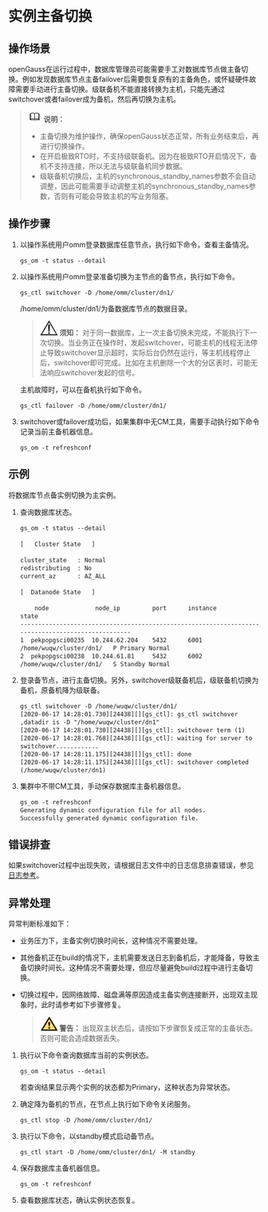 # 实例主备切换

## 操作场景<a name="zh-cn_topic_0237088791_zh-cn_topic_0141661468_zh-cn_topic_0138952674_zh-cn_topic_0085032066_zh-cn_topic_0059779253_s96a1309d1288457e8d608dbb445140ff"></a>

openGauss在运行过程中，数据库管理员可能需要手工对数据库节点做主备切换。例如发现数据库节点主备failover后需要恢复原有的主备角色，或怀疑硬件故障需要手动进行主备切换。级联备机不能直接转换为主机，只能先通过switchover或者failover成为备机，然后再切换为主机。

>![](public_sys-resources/icon-note.png) **说明：** 
>
>- 主备切换为维护操作，确保openGauss状态正常，所有业务结束后，再进行切换操作。
>- 在开启极致RTO时，不支持级联备机。因为在极致RTO开启情况下，备机不支持连接，所以无法与级联备机同步数据。
>- 级联备机切换后，主机的synchronous_standby_names参数不会自动调整，因此可能需要手动调整主机的synchronous_standby_names参数，否则有可能会导致主机的写业务阻塞。

## 操作步骤<a name="zh-cn_topic_0237088791_section109254251128"></a>

1.  以操作系统用户omm登录数据库任意节点，执行如下命令，查看主备情况。

    ```
    gs_om -t status --detail
    ```

2.  以操作系统用户omm登录准备切换为主节点的备节点，执行如下命令。

    ```
    gs_ctl switchover -D /home/omm/cluster/dn1/
    ```

    /home/omm/cluster/dn1/为备数据库节点的数据目录。

    >![](public_sys-resources/icon-notice.png) **须知：**
    >对于同一数据库，上一次主备切换未完成，不能执行下一次切换。当业务正在操作时，发起switchover，可能主机的线程无法停止导致switchover显示超时，实际后台仍然在运行，等主机线程停止后，switchover即可完成。比如在主机删除一个大的分区表时，可能无法响应switchover发起的信号。

    主机故障时，可以在备机执行如下命令。

    ```
    gs_ctl failover -D /home/omm/cluster/dn1/
    ```

3.  switchover或failover成功后，如果集群中无CM工具，需要手动执行如下命令记录当前主备机器信息。

    ```
    gs_om -t refreshconf
    ```


## 示例<a name="zh-cn_topic_0237088791_zh-cn_topic_0059779253_sf72decb8d5ab4d65a5fb55e46b20257f"></a>

将数据库节点备实例切换为主实例。

1. 查询数据库状态。

   ```
   gs_om -t status --detail
   
   [   Cluster State   ]
   
   cluster_state   : Normal
   redistributing  : No
   current_az      : AZ_ALL
   
   [  Datanode State   ]
   
       node             node_ip         port      instance                            state
   --------------------------------------------------------------------------------------------------
   1  pekpopgsci00235  10.244.62.204    5432      6001 /home/wuqw/cluster/dn1/   P Primary Normal
   2  pekpopgsci00238  10.244.61.81     5432      6002 /home/wuqw/cluster/dn1/   S Standby Normal
   ```

2. 登录备节点，进行主备切换。另外，switchover级联备机后，级联备机切换为备机，原备机降为级联备。

   ```
   gs_ctl switchover -D /home/wuqw/cluster/dn1/
   [2020-06-17 14:28:01.730][24438][][gs_ctl]: gs_ctl switchover ,datadir is -D "/home/wuqw/cluster/dn1"
   [2020-06-17 14:28:01.730][24438][][gs_ctl]: switchover term (1)
   [2020-06-17 14:28:01.768][24438][][gs_ctl]: waiting for server to switchover............
   [2020-06-17 14:28:11.175][24438][][gs_ctl]: done
   [2020-06-17 14:28:11.175][24438][][gs_ctl]: switchover completed (/home/wuqw/cluster/dn1)
   ```

3. 集群中不带CM工具，手动保存数据库主备机器信息。

   ```
   gs_om -t refreshconf
   Generating dynamic configuration file for all nodes.
   Successfully generated dynamic configuration file.
   ```

## 错误排查<a name="zh-cn_topic_0237088791_zh-cn_topic_0059779253_s24c0d0766ecf46f1b90899bb6298d45b"></a>

如果switchover过程中出现失败，请根据日志文件中的日志信息排查错误，参见[日志参考](日志参考.md)。

## 异常处理<a name="zh-cn_topic_0237088791_zh-cn_topic_0059779253_seda6113ac28b46249907b9327a653307"></a>

异常判断标准如下：

-   业务压力下，主备实例切换时间长，这种情况不需要处理。
-   其他备机正在build的情况下，主机需要发送日志到备机后，才能降备，导致主备切换时间长。这种情况不需要处理，但应尽量避免build过程中进行主备切换。
-   切换过程中，因网络故障、磁盘满等原因造成主备实例连接断开，出现双主现象时，此时请参考如下步骤修复。

    >![](public_sys-resources/icon-warning.png) **警告：**
    >出现双主状态后，请按如下步骤恢复成正常的主备状态。否则可能会造成数据丢失。


1.  执行以下命令查询数据库当前的实例状态。

    ```
    gs_om -t status --detail
    ```

    若查询结果显示两个实例的状态都为Primary，这种状态为异常状态。

2.  确定降为备机的节点，在节点上执行如下命令关闭服务。

    ```
    gs_ctl stop -D /home/omm/cluster/dn1/
    ```

3.  执行以下命令，以standby模式启动备节点。

    ```
    gs_ctl start -D /home/omm/cluster/dn1/ -M standby
    ```

4.  保存数据库主备机器信息。

    ```
    gs_om -t refreshconf
    ```

5.  查看数据库状态，确认实例状态恢复。

